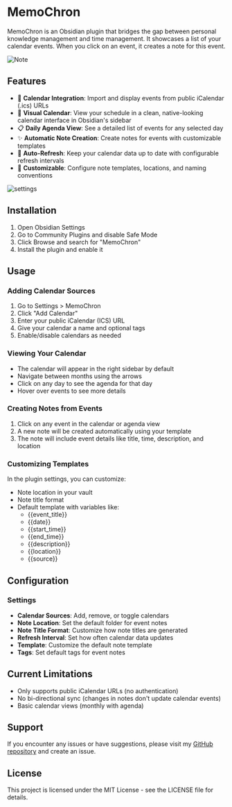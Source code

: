 # MemoChron

MemoChron is an Obsidian plugin that bridges the gap between personal knowledge management and time management.
It showcases a list of your calendar events. When you click on an event, it creates a note for this event.

![Note](screenshots/note.png)

## Features

- 📅 **Calendar Integration**: Import and display events from public iCalendar (.ics) URLs
- 👀 **Visual Calendar**: View your schedule in a clean, native-looking calendar interface in Obsidian's sidebar
- 📋 **Daily Agenda View**: See a detailed list of events for any selected day
- ✨ **Automatic Note Creation**: Create notes for events with customizable templates
- 🔄 **Auto-Refresh**: Keep your calendar data up to date with configurable refresh intervals
- 🎨 **Customizable**: Configure note templates, locations, and naming conventions

![settings](screenshots/settings.png)

## Installation

1. Open Obsidian Settings
2. Go to Community Plugins and disable Safe Mode
3. Click Browse and search for "MemoChron"
4. Install the plugin and enable it

## Usage

### Adding Calendar Sources

1. Go to Settings > MemoChron
2. Click "Add Calendar"
3. Enter your public iCalendar (ICS) URL
4. Give your calendar a name and optional tags
5. Enable/disable calendars as needed

### Viewing Your Calendar

- The calendar will appear in the right sidebar by default
- Navigate between months using the arrows
- Click on any day to see the agenda for that day
- Hover over events to see more details

### Creating Notes from Events

1. Click on any event in the calendar or agenda view
2. A new note will be created automatically using your template
3. The note will include event details like title, time, description, and location

### Customizing Templates

In the plugin settings, you can customize:

- Note location in your vault
- Note title format
- Default template with variables like:
  - {{event_title}}
  - {{date}}
  - {{start_time}}
  - {{end_time}}
  - {{description}}
  - {{location}}
  - {{source}}

## Configuration

### Settings

- **Calendar Sources**: Add, remove, or toggle calendars
- **Note Location**: Set the default folder for event notes
- **Note Title Format**: Customize how note titles are generated
- **Refresh Interval**: Set how often calendar data updates
- **Template**: Customize the default note template
- **Tags**: Set default tags for event notes

## Current Limitations

- Only supports public iCalendar URLs (no authentication)
- No bi-directional sync (changes in notes don't update calendar events)
- Basic calendar views (monthly with agenda)

## Support

If you encounter any issues or have suggestions, please visit my [GitHub repository](https://github.com/formax68/memoChron) and create an issue.

## License

This project is licensed under the MIT License - see the LICENSE file for details.
